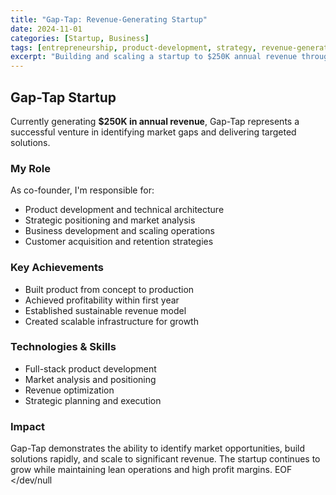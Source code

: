 ```yaml
---
title: "Gap-Tap: Revenue-Generating Startup"
date: 2024-11-01
categories: [Startup, Business]
tags: [entrepreneurship, product-development, strategy, revenue-generation]
excerpt: "Building and scaling a startup to $250K annual revenue through product development and strategic positioning"
---
```


## Gap-Tap Startup

Currently generating **$250K in annual revenue**, Gap-Tap represents a successful venture in identifying market gaps and delivering targeted solutions.

### My Role
As co-founder, I'm responsible for:
- Product development and technical architecture
- Strategic positioning and market analysis
- Business development and scaling operations
- Customer acquisition and retention strategies

### Key Achievements
- Built product from concept to production
- Achieved profitability within first year
- Established sustainable revenue model
- Created scalable infrastructure for growth

### Technologies & Skills
- Full-stack product development
- Market analysis and positioning
- Revenue optimization
- Strategic planning and execution

### Impact
Gap-Tap demonstrates the ability to identify market opportunities, build solutions rapidly, and scale to significant revenue. The startup continues to grow while maintaining lean operations and high profit margins.
EOF </dev/null
